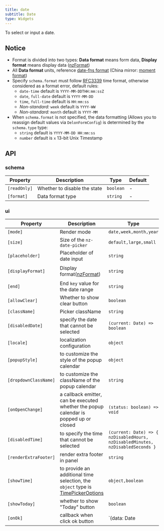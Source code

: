 ```yaml
---
title: date
subtitle: Date
type: Widgets
---
```


To select or input a date.

## Notice

- Format is divided into two types: **Data format** means form data, **Display format** means display data ([nzFormat](https://ng.ant.design/components/date-picker/en#api))
- All **Data format** units, reference [date-fns format](https://date-fns.org/v1.29.0/docs/format) (China mirror: [moment format](http://Momentjs.cn/docs/#/displaying/format/))
- Specify `schema.format` must follow [RFC3339](https://tools.ietf.org/html/rfc3339#section-5.6) time format, otherwise considered as a format error, default rules:
  - `date-time` default is `YYYY-MM-DDTHH:mm:ssZ`
  - `date`, `full-date` default is `YYYY-MM-DD`
  - `time`, `full-time` default is `HH:mm:ss`
  - *Non-standard:* `week` default is `YYYY-WW`
  - *Non-standard:* `month` default is `YYYY-MM`
- When `schema.format` is not specified, the data formatting (Allows you to reassign default values via `DelonFormConfig`) is determined by the `schema.type` type:
  - `string` default is `YYYY-MM-DD HH:mm:ss`
  - `number` default is `x` 13-bit Unix Timestamp

## API

### schema

Property     | Description                  | Type      | Default
-------------|------------------------------|-----------|--------
`[readOnly]` | Whether to disable the state | `boolean` | -
`[format]`   | Data format type             | `string`  | -

### ui

Property     | Description                  | Type      | Default
-------------|------------------------------|-----------|--------
`[mode]`        | Render mode | `date,week,month,year` | `date`
`[size]`        | Size of the `nz-date-picker`  | `default,large,small` | -
`[placeholder]` | Placeholder of date input | `string` | -
`[displayFormat]` | Display format([nzFormat](https://ng.ant.design/components/date-picker/en#api)) | `string` | `yyyy-MM-dd HH:mm:ss`
`[end]` | End `key` value for the date range | `string` | -
`[allowClear]` | Whether to show clear button | `boolean` | `true`
`[className]` | Picker className | `string` | -
`[disabledDate]` | specify the date that cannot be selected | `(current: Date) => boolean` | -
`[locale]` | localization configuration | `object` | -
`[popupStyle]` | to customize the style of the popup calendar | `object` | -
`[dropdownClassName]` | to customize the className of the popup calendar | `string` | -
`[onOpenChange]` | a callback emitter, can be executed whether the popup calendar is popped up or closed | `(status: boolean) => void` | -
`[disabledTime]` | to specify the time that cannot be selected | `(current: Date) => { nzDisabledHours, nzDisabledMinutes, nzDisabledSeconds }` | -
`[renderExtraFooter]` | render extra footer in panel | `string` | -
`[showTime]` | to provide an additional time selection, the `object` type is [TimePickerOptions](https://ng.ant.design/components/time-picker/en#api) | `object,boolean` | `true`
`[showToday]` | whether to show "Today" button | `boolean` | `true`
`[onOk]` | callback when click ok button | `(data: Date | Date[]) => void` | -
